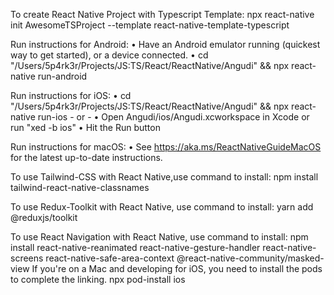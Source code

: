 To create React Native Project with Typescript Template:
    npx react-native init AwesomeTSProject --template react-native-template-typescript

Run instructions for Android:
    • Have an Android emulator running (quickest way to get started), or a device connected.
    • cd "/Users/5p4rk3r/Projects/JS:TS/React/ReactNative/Angudi" && npx react-native run-android
  
Run instructions for iOS:
    • cd "/Users/5p4rk3r/Projects/JS:TS/React/ReactNative/Angudi" && npx react-native run-ios
    - or -
    • Open Angudi/ios/Angudi.xcworkspace in Xcode or run "xed -b ios"
    • Hit the Run button
    
Run instructions for macOS:
    • See https://aka.ms/ReactNativeGuideMacOS for the latest up-to-date instructions.
    
To use Tailwind-CSS with React Native,use command to install:
    npm install tailwind-react-native-classnames

To use Redux-Toolkit with React Native, use command to install:
    yarn add @reduxjs/toolkit

To use React Navigation with React Native, use command to install:
    npm install react-native-reanimated react-native-gesture-handler react-native-screens react-native-safe-area-context @react-native-community/masked-view
If you're on a Mac and developing for iOS, you need to install the pods to complete the linking.
npx pod-install ios

